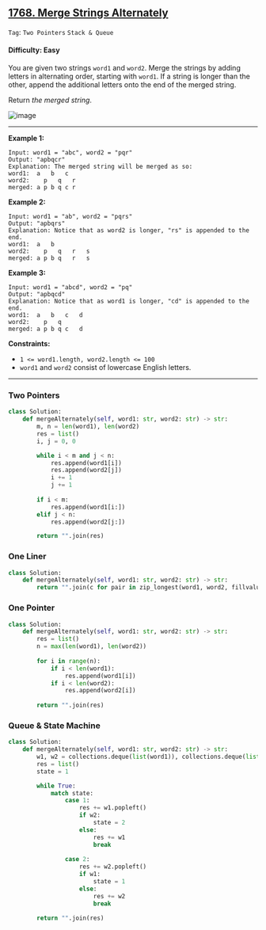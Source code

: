 ## [1768. Merge Strings Alternately](https://leetcode.com/problems/merge-strings-alternately/)

```Tag```: ```Two Pointers``` ```Stack & Queue```

#### Difficulty: Easy

You are given two strings ```word1``` and ```word2```. Merge the strings by adding letters in alternating order, starting with ```word1```. If a string is longer than the other, append the additional letters onto the end of the merged string.

Return _the merged string_.

![image](https://user-images.githubusercontent.com/35042430/232670032-0cce1aa5-b1e3-4024-bc37-f97f9b564f1f.png)

---

__Example 1:__
```
Input: word1 = "abc", word2 = "pqr"
Output: "apbqcr"
Explanation: The merged string will be merged as so:
word1:  a   b   c
word2:    p   q   r
merged: a p b q c r
```

__Example 2:__
```
Input: word1 = "ab", word2 = "pqrs"
Output: "apbqrs"
Explanation: Notice that as word2 is longer, "rs" is appended to the end.
word1:  a   b 
word2:    p   q   r   s
merged: a p b q   r   s
```

__Example 3:__
```
Input: word1 = "abcd", word2 = "pq"
Output: "apbqcd"
Explanation: Notice that as word1 is longer, "cd" is appended to the end.
word1:  a   b   c   d
word2:    p   q 
merged: a p b q c   d
```

__Constraints:__

- ```1 <= word1.length, word2.length <= 100```
- ```word1``` and ```word2``` consist of lowercase English letters.

---

### Two Pointers

```Python
class Solution:
    def mergeAlternately(self, word1: str, word2: str) -> str:
        m, n = len(word1), len(word2)
        res = list()
        i, j = 0, 0

        while i < m and j < n:
            res.append(word1[i])
            res.append(word2[j])
            i += 1
            j += 1
        
        if i < m:
            res.append(word1[i:])
        elif j < n:
            res.append(word2[j:])

        return "".join(res)
```

### One Liner

```Python
class Solution:
    def mergeAlternately(self, word1: str, word2: str) -> str:
        return "".join(c for pair in zip_longest(word1, word2, fillvalue='') for c in pair)
```

### One Pointer

```Python
class Solution:
    def mergeAlternately(self, word1: str, word2: str) -> str:
        res = list()
        n = max(len(word1), len(word2))
        
        for i in range(n):
            if i < len(word1):
                res.append(word1[i])
            if i < len(word2):
                res.append(word2[i])
        
        return "".join(res)
```

### Queue & State Machine

```Python
class Solution:
    def mergeAlternately(self, word1: str, word2: str) -> str:
        w1, w2 = collections.deque(list(word1)), collections.deque(list(word2))
        res = list()
        state = 1

        while True:
            match state:
                case 1:
                    res += w1.popleft()
                    if w2:
                        state = 2
                    else:
                        res += w1
                        break
                
                case 2:
                    res += w2.popleft()
                    if w1:
                        state = 1
                    else:
                        res += w2
                        break

        return "".join(res)
```
